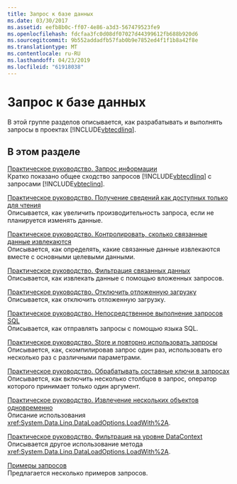 ```yaml
---
title: Запрос к базе данных
ms.date: 03/30/2017
ms.assetid: eefb8b0c-ff07-4e86-a3d3-567479523fe9
ms.openlocfilehash: fdcfaa3fc0d08df07027d44399612fb688b920d6
ms.sourcegitcommit: 9b552addadfb57fab0b9e7852ed4f1f1b8a42f8e
ms.translationtype: MT
ms.contentlocale: ru-RU
ms.lasthandoff: 04/23/2019
ms.locfileid: "61918038"
---
```

# <a name="querying-the-database"></a>Запрос к базе данных
В этой группе разделов описывается, как разрабатывать и выполнять запросы в проектах [!INCLUDE[vbtecdlinq](../../../../../../includes/vbtecdlinq-md.md)].  
  
## <a name="in-this-section"></a>В этом разделе  
 [Практическое руководство. Запрос информации](../../../../../../docs/framework/data/adonet/sql/linq/how-to-query-for-information.md)  
 Кратко показано общее сходство запросов [!INCLUDE[vbtecdlinq](../../../../../../includes/vbtecdlinq-md.md)] с запросами [!INCLUDE[vbteclinq](../../../../../../includes/vbteclinq-md.md)].  
  
 [Практическое руководство. Получение сведений как доступных только для чтения](../../../../../../docs/framework/data/adonet/sql/linq/how-to-retrieve-information-as-read-only.md)  
 Описывается, как увеличить производительность запроса, если не планируется изменять данные.  
  
 [Практическое руководство. Контролировать, сколько связанные данные извлекаются](../../../../../../docs/framework/data/adonet/sql/linq/how-to-control-how-much-related-data-is-retrieved.md)  
 Описывается, как определять, какие связанные данные извлекаются вместе с основными целевыми данными.  
  
 [Практическое руководство. Фильтрация связанных данных](../../../../../../docs/framework/data/adonet/sql/linq/how-to-filter-related-data.md)  
 Описывается, как извлекать данные с помощью вложенных запросов.  
  
 [Практическое руководство. Отключить отложенную загрузку](../../../../../../docs/framework/data/adonet/sql/linq/how-to-turn-off-deferred-loading.md)  
 Описывается, как отключить отложенную загрузку.  
  
 [Практическое руководство. Непосредственное выполнение запросов SQL](../../../../../../docs/framework/data/adonet/sql/linq/how-to-directly-execute-sql-queries.md)  
 Описывается, как отправлять запросы с помощью языка SQL.  
  
 [Практическое руководство. Store и повторно использовать запросы](../../../../../../docs/framework/data/adonet/sql/linq/how-to-store-and-reuse-queries.md)  
 Описывается, как, скомпилировав запрос один раз, использовать его несколько раз с различными параметрами.  
  
 [Практическое руководство. Обрабатывать составные ключи в запросах](../../../../../../docs/framework/data/adonet/sql/linq/how-to-handle-composite-keys-in-queries.md)  
 Описывается, как включить несколько столбцов в запрос, оператор которого принимает только один аргумент.  
  
 [Практическое руководство. Извлечение нескольких объектов одновременно](../../../../../../docs/framework/data/adonet/sql/linq/how-to-retrieve-many-objects-at-once.md)  
 Описание использования <xref:System.Data.Linq.DataLoadOptions.LoadWith%2A>.  
  
 [Практическое руководство. Фильтрация на уровне DataContext](../../../../../../docs/framework/data/adonet/sql/linq/how-to-filter-at-the-datacontext-level.md)  
 Описывается другое использование метода <xref:System.Data.Linq.DataLoadOptions.LoadWith%2A>.  
  
 [Примеры запросов](../../../../../../docs/framework/data/adonet/sql/linq/query-examples.md)  
 Предлагается несколько примеров запросов.
